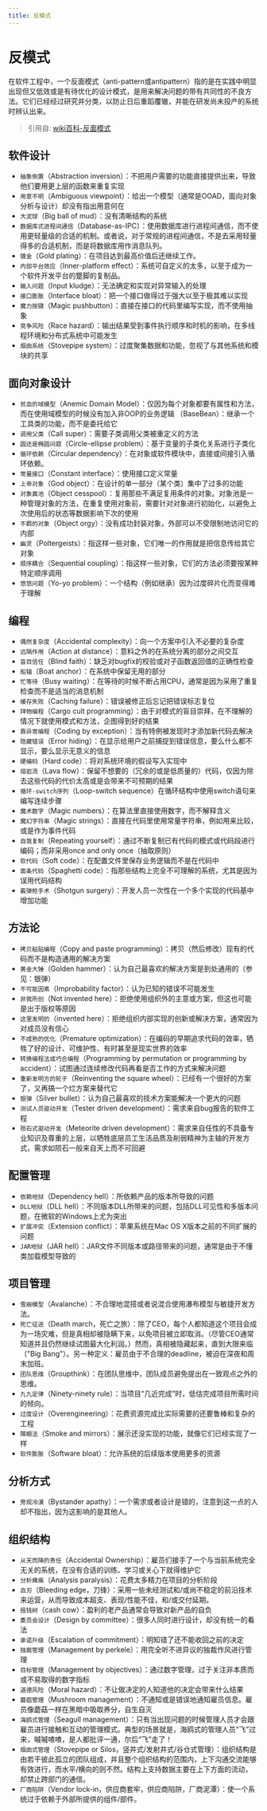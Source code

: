 ```yaml
---
title: 反模式
---
```


# 反模式

在软件工程中，一个反面模式（anti-pattern或antipattern）指的是在实践中明显出现但又低效或是有待优化的设计模式，是用来解决问题的带有共同性的不良方法。它们已经经过研究并分类，以防止日后重蹈覆辙，并能在研发尚未投产的系统时辨认出来。

> 引用自: [wiki百科-反面模式](https://zh.wikipedia.org/wiki/%E5%8F%8D%E9%9D%A2%E6%A8%A1%E5%BC%8F)

## 软件设计

- `抽象倒置`（Abstraction inversion）：不把用户需要的功能直接提供出来，导致他们要用更上层的函数来重复实现
- `用意不明`（Ambiguous viewpoint）：给出一个模型（通常是OOAD，面向对象分析与设计）却没有指出用意何在
- `大泥球`（Big ball of mud）：没有清晰结构的系统
- `数据库式进程间通信`（Database-as-IPC）：使用数据库进行进程间通信，而不使用更轻量级的合适的机制。或者说，对于常规的进程间通信，不是去采用轻量得多的合适机制，而是将数据库用作消息队列。
- `镀金`（Gold plating）：在项目达到最高价值后还继续工作。
- `内部平台效应`（Inner-platform effect）：系统可自定义的太多，以至于成为一个软件开发平台的蹩脚的复制品。
- `输入问题`（Input kludge）：无法确定和实现对异常输入的处理
- `接口膨胀`（Interface bloat）：把一个接口做得过于强大以至于极其难以实现
- `魔力按键`（Magic pushbutton）：直接在接口的代码里编写实现，而不使用抽象
- `竞争风险`（Race hazard）：输出结果受到事件执行顺序和时机的影响，在多线程环境和分布式系统中可能发生
- `烟囱系统`（Stovepipe system）：过度聚集数据和功能，忽视了与其他系统和模块的共享

## 面向对象设计

- `贫血的域模型`（Anemic Domain Model）：仅因为每个对象都要有属性和方法，而在使用域模型的时候没有加入非OOP的业务逻辑
（BaseBean）：继承一个工具类的功能，而不是委托给它
- `调用父类`（Call super）：需要子类调用父类被重定义的方法
- `圆还是椭圆问题`（Circle-ellipse problem）：基于变量的子类化关系进行子类化
- `循环依赖`（Circular dependency）：在对象或软件模块中，直接或间接引入循环依赖。
- `常量接口`（Constant interface）：使用接口定义常量
- `上帝对象`（God object）：在设计的单一部分（某个类）集中了过多的功能
- `对象粪池`（Object cesspool）：复用那些不满足复用条件的对象。对象池是一种管理对象的方法，在重复使用对象前，需要针对对象进行初始化，以避免上次使用后的状态等数据影响下次的使用
- `不羁的对象`（Object orgy）：没有成功封装对象，外部可以不受限制地访问它的内部
- `幽灵`（Poltergeists）：指这样一些对象，它们唯一的作用就是把信息传给其它对象
- `顺序耦合`（Sequential coupling）：指这样一些对象，它们的方法必须要按某种特定顺序调用
- `悠悠问题`（Yo-yo problem）：一个结构（例如继承）因为过度碎片化而变得难于理解

## 编程

- `偶然复杂度`（Accidental complexity）：向一个方案中引入不必要的复杂度
- `远隔作用`（Action at distance）：意料之外的在系统分离的部分之间交互
- `盲目信任`（Blind faith）：缺乏对bugfix的校验或对子函数返回值的正确性检查
- `船锚`（Boat anchor）：在系统中保留无用的部分
- `忙等待`（Busy waiting）：在等待的时候不断占用CPU，通常是因为采用了重复检查而不是适当的消息机制
- `缓存失败`（Caching failure）：错误被修正后忘记把错误标志复位
- `拜物编程`（Cargo cult programming）：由于对模式的盲目崇拜，在不理解的情况下就使用模式和方法，企图得到好的结果
- `靠异常编程`（Coding by exception）：当有特例被发现时才添加新代码去解决
- `隐藏错误`（Error hiding）：在显示给用户之前捕捉到错误信息，要么什么都不显示，要么显示无意义的信息
- `硬编码`（Hard code）：将对系统环境的假设写入实现中
- `熔岩流`（Lava flow）：保留不想要的（冗余的或是低质量的）代码，仅因为除去这些代码的代价太高或是会带来不可预期的结果
- `循环-switch序列`（Loop-switch sequence）在循环结构中使用switch语句来编写连续步骤
- `魔术数字`（Magic numbers）：在算法里直接使用数字，而不解释含义
- `魔幻字符串`（Magic strings）：直接在代码里使用常量字符串，例如用来比较，或是作为事件代码
- `自我复制`（Repeating yourself）：通过不断复制已有代码的模式或代码段进行编码；而非采用once and only once（抽取原则）
- `软代码`（Soft code）：在配置文件里保存业务逻辑而不是在代码中
- `面条代码`（Spaghetti code）：指那些结构上完全不可理解的系统，尤其是因为误用代码结构
- `霰弹枪手术`（Shotgun surgery）：开发人员一次性在一个多个实现的代码基中增加功能

## 方法论

- `拷贝粘贴编程`（Copy and paste programming）：拷贝（然后修改）现有的代码而不是构造通用的解决方案
- `黄金大锤`（Golden hammer）：认为自己最喜欢的解决方案是到处通用的（参见：银弹）
- `不可能因素`（Improbability factor）：认为已知的错误不可能发生
- `非我所创`（Not invented here）：拒绝使用组织外的主意或方案，但这也可能是出于版权等原因
- `这里发明的`（invented here）：拒绝组织内部实现的创新或解决方案，通常因为对成员没有信心
- `不成熟的优化`（Premature optimization）：在编码的早期追求代码的效率，牺牲了好的设计、可维护性、有时甚至是现实世界的效率
- `转换编程法或巧合编程`（Programming by permutation or programming by accident）：试图通过连续修改代码再看是否工作的方式来解决问题
- `重新发明方的轮子`（Reinventing the square wheel）：已经有一个很好的方案了，又再搞一个烂方案来替代它
- `银弹`（Silver bullet）：认为自己最喜欢的技术方案能解决一个更大的问题
- `测试人员驱动开发`（Tester driven development）：需求来自bug报告的软件工程
- `殒石式驱动开发`（Meteorite driven development）：需求来自任性的不具备专业知识及尊重的上层，以牺牲底层员工生活品质及削弱精神为主轴的开发方式，需求如陨石一般来自天上而不可回避

## 配置管理

- `依赖地狱`（Dependency hell）：所依赖产品的版本所导致的问题
- `DLL地狱`（DLL hell）：不同版本DLL所带来的问题，包括DLL可见性和多版本问题，在微软的Windows上尤为突出
- `扩展冲突`（Extension conflict）：苹果系统在Mac OS X版本之前的不同扩展的问题
- `JAR地狱`（JAR hell）：JAR文件不同版本或路径带来的问题，通常是由于不懂类加载模型导致的

## 项目管理

- `雪崩模型`（Avalanche）：不合理地混搭或者说混合使用瀑布模型与敏捷开发方法。
- `死亡征途`（Death march，死亡之旅）：除了CEO，每个人都知道这个项目会成为一场灾难，但是真相却被隐瞒下来，以免项目被立即取消。（尽管CEO通常知道并且仍然继续试图最大化利润。）然而，真相被隐藏起来，直到大限来临（"Big Bang"）。另一种定义：雇员由于不合理的deadline，被迫在深夜和周末加班。
- `团队思维`（Groupthink）：在团队思维中，团队成员避免提出在一致观点之外的思维。
- `九九定律`（Ninety-ninety rule）：当项目“几近完成”时，低估完成项目所需时间的倾向。
- `过度设计`（Overengineering）：花费资源完成比实际需要的还要鲁棒和复杂的工程
- `障眼法`（Smoke and mirrors）：展示还没实现的功能，就像它们已经实现了一样
- `软件膨胀`（Software bloat）：允许系统的后续版本使用更多的资源

## 分析方式

- `旁观冷漠`（Bystander apathy）：一个需求或者设计是错的，注意到这一点的人却不指出，因为这影响的是其他人。

## 组织结构

- `从天而降的责任`（Accidental Ownership）：雇员们接手了一个与当前系统完全无关的系统，在没有合适的训练、学习或关心下就得维护它
- `分析瘫痪`（Analysis paralysis）：花费太多精力在项目的分析阶段
- `血刃`（Bleeding edge，刀锋）：采用一些未经测试和/或尚不稳定的前沿技术来运营，从而导致成本超支、表现/性能不佳，和/或交付延期。
- `摇钱树`（cash cow）：盈利的老产品通常会导致对新产品的自负
- `委员会设计`（Design by committee）：很多人同时进行设计，却没有统一的看法
- `承诺升级`（Escalation of commitment）：明知错了还不能收回之前的决定
- `独裁管理`（Management by perkele）：用完全听不进异议的独裁作风进行管理
- `目标管理`（Management by objectives）：通过数字管理，过于关注非本质而或不易取得的数字指标
- `道德风险`（Moral hazard）：不让做决定的人知道他的决定会带来什么结果
- `蘑菇管理`（Mushroom management）：不通知或是错误地通知雇员信息。雇员像蘑菇一样在黑暗中吸取养分，自生自灭
- `海鸥式管理`（Seagull management）：只有当出现问题的时候管理人员才会跟雇员进行接触和互动的管理模式。典型的场景就是，海鸥式的管理人员“飞”过来，嘁嘁喳喳，是人都批评一通，尔后“飞”走了！
- `烟囱式管理`（Stovepipe or Silos，竖井式/发射井式/谷仓式管理）：组织结构是由若干彼此孤立的团队组成，并且整个组织结构的范围内，上下沟通交流能够有效进行，而水平/横向的则不然。结构上支持数据主要在上下方面的流动，却禁止跨部门的通信。
- `厂商陷阱`（Vendor lock-in，供应商套牢，供应商陷阱，厂商泥潭）：使一个系统过于依赖于外部所提供的组件/部件。